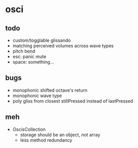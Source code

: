 # osci

## todo

- custom/togglable glissando
- matching perceived volumes across wave types
- pitch bend
- esc: panic mute
- space: something...

## bugs

- monophonic shifted octave's return
- monophonic wave type
- poly gliss from closest stillPressed instead of lastPressed

## meh
- OscisCollection
    - storage should be an object, not array
    - less method redundancy
